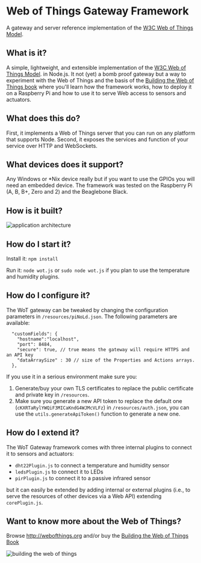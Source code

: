 # Web of Things Gateway Framework
A gateway and server reference implementation of the [W3C Web of Things Model](http://model.webofthings.io).

## What is it?
A simple, lightweight, and extensible implementation of the [W3C Web of Things Model](http://model.webofthings.io).
 in Node.js. It not (yet) a bomb proof gateway but a way to experiment with the Web of Things and the basis of the [Building the Web of Things book](https://www.manning.com/books/building-the-web-of-things?a_bid=16f48f14&a_aid=wot) 
where you'll learn how the framework works, how to deploy it on a Raspberry Pi and how to use it to serve Web access to sensors 
and actuators.

## What does this do?
First, it implements a Web of Things server that you can run on any platform that supports Node. 
Second, it exposes the services and function of your service over HTTP and WebSockets.

## What devices does it support?

Any Windows or *Nix device really but if you want to use the GPIOs you will need an embedded device.
The framework was tested on the Raspberry Pi (A, B, B+, Zero and 2) and the Beaglebone Black.

## How is it built?
![application architecture](https://raw.githubusercontent.com/webofthings/webofthings.js/master/docs/webofthingsjs-archi.png)

## How do I start it?

Install it: `npm install`

Run it: `node wot.js` or `sudo node wot.js` if you plan to use the temperature and humidity plugins.

## How do I configure it?

The WoT gateway can be tweaked by changing the configuration parameters in `/resources/piNoLd.json`.
The following parameters are available:

```
  "customFields": {
    "hostname":"localhost",
    "port": 8484,
    "secure": true, // true means the gateway will require HTTPS and an API key
    "dataArraySize" : 30 // size of the Properties and Actions arrays.
  },
```

If you use it in a serious environment make sure you:

1. Generate/buy your own TLS certificates to replace the public certificate and private key in `/resources`.
2. Make sure you generate a new API token to replace the default one (`cKXRTaRylYWQiF3MICaKndG4WJMcVLFz`) in
`/resources/auth.json`, you can use the `utils.generateApiToken()` function to generate a new one.

## How do I extend it?

The WoT Gateway framework comes with three internal plugins to connect it to sensors and actuators:

* `dht22Plugin.js` to connect a temperature and humidity sensor
* `ledsPlugin.js` to connect it to LEDs
* `pirPlugin.js` to connect it to a passive infrared sensor

but it can easily be extended by adding internal or external plugins (i.e., to serve the resources
of other devices via a Web API) extending `corePlugin.js`.

## Want to know more about the Web of Things?
Browse http://webofthings.org and/or buy the [Building the Web of Things Book](http://book.webofthings.io)

![building the web of things](https://raw.githubusercontent.com/webofthings/webofthings.js/master/docs/building-the-web-of-things.png)
